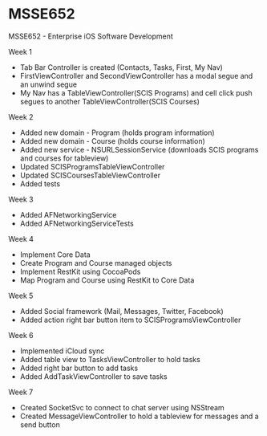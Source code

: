 MSSE652
=======

MSSE652 - Enterprise iOS Software Development

Week 1

- Tab Bar Controller is created (Contacts, Tasks, First, My Nav)
- FirstViewController and SecondViewController has a modal segue and an unwind segue
- My Nav has a TableViewController(SCIS Programs) and cell click push segues to another TableViewController(SCIS Courses)

Week 2

- Added new domain - Program (holds program information)
- Added new domain - Course (holds course information)
- Added new service - NSURLSessionService (downloads SCIS programs and courses for tableview)
- Updated SCISProgramsTableViewController
- Updated SCISCoursesTableViewController
- Added tests

Week 3

- Added AFNetworkingService
- Added AFNetworkingServiceTests

Week 4

- Implement Core Data
- Create Program and Course managed objects
- Implement RestKit using CocoaPods
- Map Program and Course using RestKit to Core Data

Week 5

- Added Social framework (Mail, Messages, Twitter, Facebook)
- Added action right bar button item to SCISProgramsViewController

Week 6

- Implemented iCloud sync
- Added table view to TasksViewController to hold tasks
- Added right bar button to add tasks
- Added AddTaskViewController to save tasks

Week 7

- Created SocketSvc to connect to chat server using NSStream
- Created MessageViewController to hold a tableview for messages and a send button
